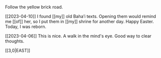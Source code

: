 
Follow the yellow brick road.

[[2023-04-10]]
I found [[my]] old Baha’i texts. 
Opening them would remind me [[of]] her, 
so I put them in [[my]] shrine for another day.
Happy Easter. Today, I was reborn.

[[2023-04-06]]
This is nice. A walk in the mind's eye.
Good way to clear thoughts.

[[3,0|EAST]] 